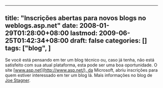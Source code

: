 
---
title: "Inscrições abertas para novos blogs no weblogs.asp.net"
date: 2008-01-29T01:28:00+08:00
lastmod: 2009-06-25T01:42:34+08:00
draft: false
categories: []
tags: ["blog", ]
---


Se você está pensando em ter um blog técnico ou, caso já tenha, não está satisfeito com sua atual plataforma, esta pode ser uma boa oportunidade. O site [www.asp.net](http://www.asp.net/), da Microsoft, abriu inscrições para quem estiver interessado em ter um blog lá. Mais informações no blog de [Joe Stagner](http://www.joeon.net/post/2008/01/Wanna-Blog-on-ASPNET-.aspx "Get a Blog on ASP.NET").

